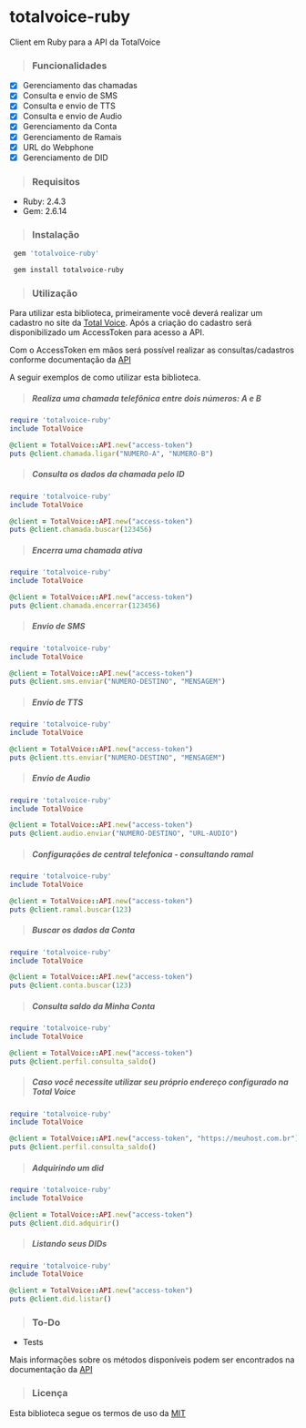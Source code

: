 # totalvoice-ruby
Client em Ruby para a API da TotalVoice

> ### Funcionalidades

- [X] Gerenciamento das chamadas
- [X] Consulta e envio de SMS
- [X] Consulta e envio de TTS
- [X] Consulta e envio de Audio
- [X] Gerenciamento da Conta
- [X] Gerenciamento de Ramais
- [X] URL do Webphone
- [X] Gerenciamento de DID

> ### Requisitos

- Ruby: 2.4.3
- Gem: 2.6.14

> ### Instalação

```bash
 gem 'totalvoice-ruby'
```

```bash
 gem install totalvoice-ruby
```

> ### Utilização

Para utilizar esta biblioteca, primeiramente você deverá realizar um cadastro no site da [Total Voice](http://www.totalvoice.com.br). Após a criação do cadastro será disponibilizado um AccessToken para acesso a API.

Com o AccessToken em mãos será possível realizar as consultas/cadastros conforme documentação da [API](https://api.totalvoice.com.br/doc/#/)

A seguir exemplos de como utilizar esta biblioteca.

> ##### Realiza uma chamada telefônica entre dois números: A e B

```ruby
require 'totalvoice-ruby'
include TotalVoice

@client = TotalVoice::API.new("access-token")
puts @client.chamada.ligar("NUMERO-A", "NUMERO-B")
```

> ##### Consulta os dados da chamada pelo ID

```ruby
require 'totalvoice-ruby'
include TotalVoice

@client = TotalVoice::API.new("access-token")
puts @client.chamada.buscar(123456)
```

> ##### Encerra uma chamada ativa

```ruby
require 'totalvoice-ruby'
include TotalVoice

@client = TotalVoice::API.new("access-token")
puts @client.chamada.encerrar(123456)
```

> ##### Envio de SMS

```ruby
require 'totalvoice-ruby'
include TotalVoice

@client = TotalVoice::API.new("access-token")
puts @client.sms.enviar("NUMERO-DESTINO", "MENSAGEM")
```

> ##### Envio de TTS

```ruby
require 'totalvoice-ruby'
include TotalVoice

@client = TotalVoice::API.new("access-token")
puts @client.tts.enviar("NUMERO-DESTINO", "MENSAGEM")
```

> ##### Envio de Audio

```ruby
require 'totalvoice-ruby'
include TotalVoice

@client = TotalVoice::API.new("access-token")
puts @client.audio.enviar("NUMERO-DESTINO", "URL-AUDIO")
```

> ##### Configurações de central telefonica - consultando ramal

```ruby
require 'totalvoice-ruby'
include TotalVoice

@client = TotalVoice::API.new("access-token")
puts @client.ramal.buscar(123)
```

> ##### Buscar os dados da Conta

```ruby
require 'totalvoice-ruby'
include TotalVoice

@client = TotalVoice::API.new("access-token")
puts @client.conta.buscar(123)
```

> ##### Consulta saldo da Minha Conta

```ruby
require 'totalvoice-ruby'
include TotalVoice

@client = TotalVoice::API.new("access-token")
puts @client.perfil.consulta_saldo()
```

> ##### Caso você necessite utilizar seu próprio endereço configurado na Total Voice

```ruby
require 'totalvoice-ruby'
include TotalVoice

@client = TotalVoice::API.new("access-token", "https://meuhost.com.br")
puts @client.perfil.consulta_saldo()
```

> ##### Adquirindo um did

```ruby
require 'totalvoice-ruby'
include TotalVoice

@client = TotalVoice::API.new("access-token")
puts @client.did.adquirir()
```

> ##### Listando seus DIDs

```ruby
require 'totalvoice-ruby'
include TotalVoice

@client = TotalVoice::API.new("access-token")
puts @client.did.listar()
```

> ### To-Do

- Tests

Mais informações sobre os métodos disponíveis podem ser encontrados na documentação da [API](https://api.totalvoice.com.br/doc/#/)

> ### Licença

Esta biblioteca segue os termos de uso da [MIT](https://github.com/totalvoice/totalvoice-ruby/blob/master/LICENSE)
